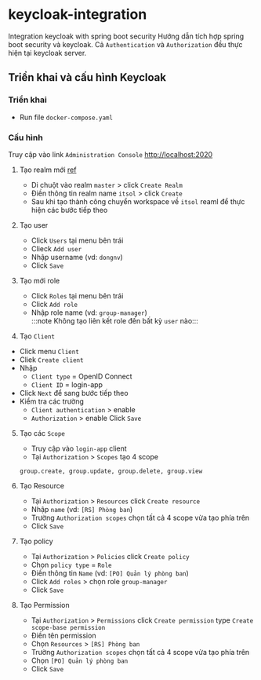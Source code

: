 # keycloak-integration
Integration keycloak with spring boot security
Hướng dẫn tích hợp spring boot security và keycloak. Cả `Authentication` và `Authorization` đều thực hiện tại keycloak server.

## Triển khai và cấu hình Keycloak
### Triển khai
- Run file `docker-compose.yaml`

### Cấu hình
Truy cập vào link `Administration Console` [http://localhost:2020](http://localhost:2020)

1. Tạo realm mới [ref](https://www.keycloak.org/docs/13.0/getting_started/#creating-a-realm-and-a-user)
   - Di chuột vào realm `master` > click `Create Realm`
   - Điền thông tin realm name `itsol` > click `Create`
   - Sau khi tạo thành công chuyển workspace về `itsol` reaml để thực hiện các bước tiếp theo

2. Tạo user
   - Click `Users` tại menu bên trái
   - Clieck `Add user`
   - Nhập username (vd: `dongnv`)
   - Click `Save`
3. Tạo mới role
   - Click `Roles` tại menu bên trái
   - Click `Add role`
   - Nhập role name (vd: `group-manager`) </br>
   :::note Không tạo liên kết role đến bất kỳ `user` nào:::
4. Tạo `Client`
  - Click menu `Client`
  - Cliek `Create client`
  - Nhập 
    - `Client type` = OpenID Connect
    - `Client ID` = login-app
  - Click `Next` để sang bước tiếp theo
  - Kiểm tra các trường
    - `Client authentication` > enable
    - `Authorization` > enable
  Click `Save`
5. Tạo các `Scope`
   - Truy cập vào `login-app` client
   - Tại `Authorization` > `Scopes` tạo 4 scope
   ```
   group.create, group.update, group.delete, group.view
   ```
6. Tạo Resource
   - Tại `Authorization` > `Resources` click `Create resource`
   - Nhập `name` (vd: `[RS] Phòng ban`)
   - Trường `Authorization scopes` chọn tất cả 4 scope vừa tạo phía trên
   - Click `Save`

7. Tạo policy
   - Tại `Authorization` > `Policies` click `Create policy`
   - Chọn `policy type` = `Role`
   - Điền thông tin `Name` (vd: `[PO] Quản lý phòng ban`)
   - Click `Add roles` > chọn role `group-manager`
   - Click `Save`

8. Tạo Permission
   - Tại `Authorization` > `Permissions` click `Create permission` type `Create scope-base permission`
   - Điền tên permission
   - Chọn `Resources` > `[RS] Phòng ban`
   - Trường `Authorization scopes` chọn tất cả 4 scope vừa tạo phía trên
   - Chọn `[PO] Quản lý phòng ban`
   - Click `Save`

